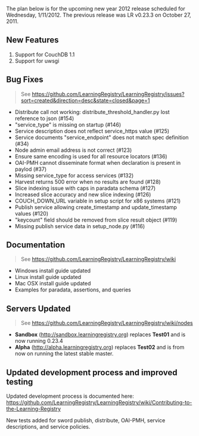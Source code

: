 The plan below is for the upcoming new year 2012 release scheduled for Wednesday, 1/11/2012.  The previous release was LR v0.23.3 on October 27, 2011.

## New Features

1.  Support for CouchDB 1.1
2.  Support for uwsgi

## Bug Fixes

> See https://github.com/LearningRegistry/LearningRegistry/issues?sort=created&direction=desc&state=closed&page=1

* Distribute call not working: distribute_threshold_handler.py lost reference to json (#154)
* "service_type" is missing on startup (#146)
* Service description does not reflect service_https value (#125)
* Service documents "service_endpoint" does not match spec definition (#34)
* Node admin email address is not correct (#123)
* Ensure same encoding is used for all resource locators (#136)
* OAI-PMH cannot disseminate format when <!DOCTYPE ...> declaration is present in paylod (#37)
* Missing service_type for access services (#132)
* Harvest returns 500 error when no results are found (#128)
* Slice indexing issue with caps in paradata schema (#127)
* Increased slice accuracy and new slice indexing (#126)
* COUCH_DOWN_URL variable in setup script for x86 systems (#121)
* Publish service allowing create_timestamp and update_timestamp values (#120)
* "keycount" field should be removed from slice result object (#119)
* Missing publish service data in setup_node.py (#116)

## Documentation

> See https://github.com/LearningRegistry/LearningRegistry/wiki

* Windows install guide updated
* Linux install guide updated
* Mac OSX install guide updated
* Examples for paradata, assertions, and queries

## Servers Updated

> See https://github.com/LearningRegistry/LearningRegistry/wiki/nodes

* **Sandbox** (http://sandbox.learningregistry.org) replaces **Test01** and is now running 0.23.4
* **Alpha** (http://alpha.learningregistry.org) replaces **Test02** and is from now on running the latest stable master.

## Updated development process and improved testing

Updated development process is documented here: 
https://github.com/LearningRegistry/LearningRegistry/wiki/Contributing-to-the-Learning-Registry

New tests added for sword publish, distribute, OAI-PMH, service descriptions, and service policies.